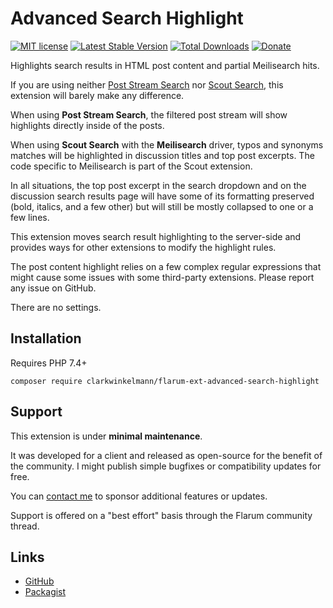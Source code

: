 # Advanced Search Highlight

[![MIT license](https://img.shields.io/badge/license-MIT-blue.svg)](https://github.com/clarkwinkelmann/flarum-ext-advanced-search-highlight/blob/master/LICENSE.txt) [![Latest Stable Version](https://img.shields.io/packagist/v/clarkwinkelmann/flarum-ext-advanced-search-highlight.svg)](https://packagist.org/packages/clarkwinkelmann/flarum-ext-advanced-search-highlight) [![Total Downloads](https://img.shields.io/packagist/dt/clarkwinkelmann/flarum-ext-advanced-search-highlight.svg)](https://packagist.org/packages/clarkwinkelmann/flarum-ext-advanced-search-highlight) [![Donate](https://img.shields.io/badge/paypal-donate-yellow.svg)](https://www.paypal.me/clarkwinkelmann)

Highlights search results in HTML post content and partial Meilisearch hits.

If you are using neither [Post Stream Search](https://github.com/clarkwinkelmann/flarum-ext-post-stream-search) nor [Scout Search](https://github.com/clarkwinkelmann/flarum-ext-scout), this extension will barely make any difference.

When using **Post Stream Search**, the filtered post stream will show highlights directly inside of the posts.

When using **Scout Search** with the **Meilisearch** driver, typos and synonyms matches will be highlighted in discussion titles and top post excerpts.
The code specific to Meilisearch is part of the Scout extension.

In all situations, the top post excerpt in the search dropdown and on the discussion search results page will have some of its formatting preserved (bold, italics, and a few other) but will still be mostly collapsed to one or a few lines.

This extension moves search result highlighting to the server-side and provides ways for other extensions to modify the highlight rules.

The post content highlight relies on a few complex regular expressions that might cause some issues with some third-party extensions.
Please report any issue on GitHub.

There are no settings.

## Installation

Requires PHP 7.4+

    composer require clarkwinkelmann/flarum-ext-advanced-search-highlight

## Support

This extension is under **minimal maintenance**.

It was developed for a client and released as open-source for the benefit of the community.
I might publish simple bugfixes or compatibility updates for free.

You can [contact me](https://clarkwinkelmann.com/flarum) to sponsor additional features or updates.

Support is offered on a "best effort" basis through the Flarum community thread.

## Links

- [GitHub](https://github.com/clarkwinkelmann/flarum-ext-advanced-search-highlight)
- [Packagist](https://packagist.org/packages/clarkwinkelmann/flarum-ext-advanced-search-highlight)
